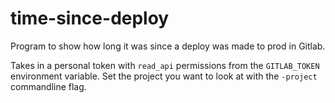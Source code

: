 # time-since-deploy

Program to show how long it was since a deploy was made to prod in Gitlab.

Takes in a personal token with `read_api` permissions from the `GITLAB_TOKEN`
environment variable. Set the project you want to look at with the 
`-project` commandline flag.

